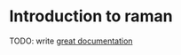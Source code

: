 # Introduction to raman

TODO: write [great documentation](http://jacobian.org/writing/great-documentation/what-to-write/)
